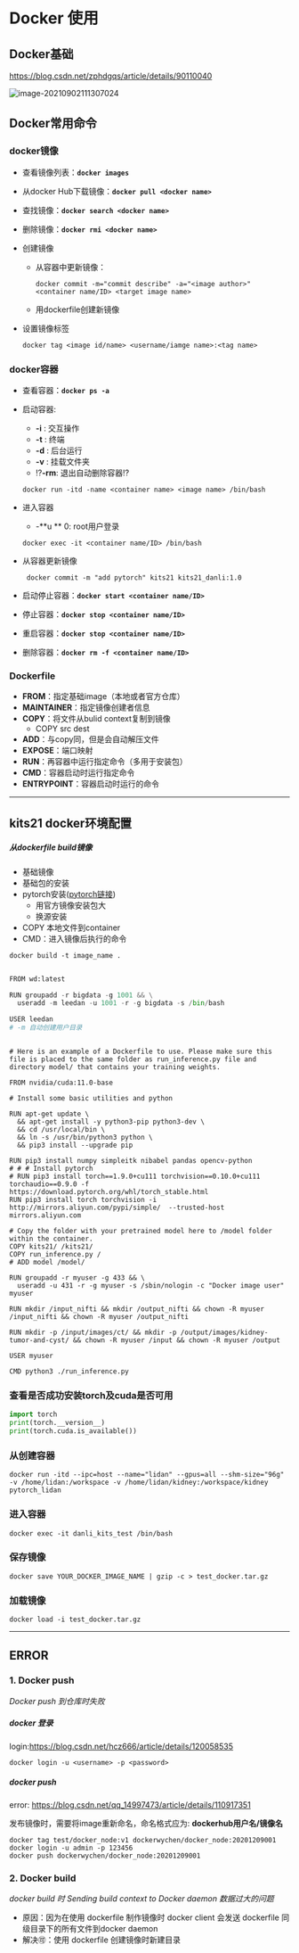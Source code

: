 # Docker 使用

## Docker基础

https://blog.csdn.net/zphdgqs/article/details/90110040

![image-20210902111307024](D:\notebook\imgs\image-20210902111307024.png)



## Docker常用命令

### docker镜像

- 查看镜像列表：**`docker images`**

- 从docker Hub下载镜像：**`docker pull <docker name>`**

- 查找镜像：**`docker search <docker name>`**

- 删除镜像：**`docker rmi <docker name>`**

- 创建镜像

  - 从容器中更新镜像：

    ```shell
    docker commit -m="commit describe" -a="<image author>" <container name/ID> <target image name>
    ```

  - 用dockerfile创建新镜像

- 设置镜像标签

  ```shell
  docker tag <image id/name> <username/iamge name>:<tag name>
  ```

### docker容器

- 查看容器：**``docker ps -a``**

- 启动容器:

  - **-i** : 交互操作
  - **-t** : 终端
  - **-d** : 后台运行
  - **-v** : 挂载文件夹
  - ⁉**-rm**: 退出自动删除容器⁉

  ```shell
  docker run -itd -name <container name> <image name> /bin/bash
  ```

- 进入容器

  - -**u ** 0: root用户登录 

  ```shell
  docker exec -it <container name/ID> /bin/bash
  ```

- 从容器更新镜像

  ```shell
   docker commit -m "add pytorch" kits21 kits21_danli:1.0
  ```

  



- 启动停止容器：**`docker start <container name/ID>`**

- 停止容器：**`docker stop <container name/ID>`**

- 重启容器：**`docker stop <container name/ID>`**

- 删除容器：**`docker rm -f <container name/ID>`**

  

### Dockerfile

- **FROM**：指定基础image（本地或者官方仓库）
- **MAINTAINER**：指定镜像创建者信息
- **COPY**：将文件从bulid context复制到镜像
  - COPY src dest
- **ADD**：与copy同，但是会自动解压文件
- **EXPOSE**：端口映射
- **RUN**：再容器中运行指定命令（多用于安装包）
- **CMD**：容器启动时运行指定命令
- **ENTRYPOINT**：容器启动时运行的命令

------



## kits21 docker环境配置

##### 从dockerfile build镜像

- 基础镜像
- 基础包的安装
- pytorch安装([pytorch链接](https://pytorch.org/get-started/locally/))
  - 用官方镜像安装包大
  - 换源安装
- COPY 本地文件到container
- CMD：进入镜像后执行的命令

```shell
docker build -t image_name .
```

```python

FROM wd:latest

RUN groupadd -r bigdata -g 1001 && \
  useradd -m leedan -u 1001 -r -g bigdata -s /bin/bash

USER leedan
# -m 自动创建用户目录

```

```shell

# Here is an example of a Dockerfile to use. Please make sure this file is placed to the same folder as run_inference.py file and directory model/ that contains your training weights.

FROM nvidia/cuda:11.0-base

# Install some basic utilities and python

RUN apt-get update \
  && apt-get install -y python3-pip python3-dev \
  && cd /usr/local/bin \
  && ln -s /usr/bin/python3 python \
  && pip3 install --upgrade pip

RUN pip3 install numpy simpleitk nibabel pandas opencv-python
# # # Install pytorch
# RUN pip3 install torch==1.9.0+cu111 torchvision==0.10.0+cu111 torchaudio==0.9.0 -f https://download.pytorch.org/whl/torch_stable.html
RUN pip3 install torch torchvision -i http://mirrors.aliyun.com/pypi/simple/  --trusted-host mirrors.aliyun.com

# Copy the folder with your pretrained model here to /model folder within the container.
COPY kits21/ /kits21/
COPY run_inference.py /
# ADD model /model/

RUN groupadd -r myuser -g 433 && \
  useradd -u 431 -r -g myuser -s /sbin/nologin -c "Docker image user" myuser

RUN mkdir /input_nifti && mkdir /output_nifti && chown -R myuser /input_nifti && chown -R myuser /output_nifti

RUN mkdir -p /input/images/ct/ && mkdir -p /output/images/kidney-tumor-and-cyst/ && chown -R myuser /input && chown -R myuser /output

USER myuser

CMD python3 ./run_inference.py

```

### 查看是否成功安装torch及cuda是否可用

```python
import torch
print(torch.__version__)
print(torch.cuda.is_available())
```

### 从创建容器

```shell
docker run -itd --ipc=host --name="lidan" --gpus=all --shm-size="96g" -v /home/lidan:/workspace -v /home/lidan/kidney:/workspace/kidney pytorch_lidan
```

### 进入容器

```shell
docker exec -it danli_kits_test /bin/bash
```

### 保存镜像

```shell
docker save YOUR_DOCKER_IMAGE_NAME | gzip -c > test_docker.tar.gz
```

### 加载镜像

```shell
docker load -i test_docker.tar.gz
```



------



## ERROR

### 1. Docker push 

*Docker push 到仓库时失败*

##### docker 登录

login:https://blog.csdn.net/hcz666/article/details/120058535

```shell
docker login -u <username> -p <password>
```

##### docker push

error: https://blog.csdn.net/qq_14997473/article/details/110917351

发布镜像时，需要将image重新命名，命名格式应为: **dockerhub用户名/镜像名**

```shell
docker tag test/docker_node:v1 dockerwychen/docker_node:20201209001
docker login -u admin -p 123456
docker push dockerwychen/docker_node:20201209001
```



### 2. Docker build

*docker build 时 Sending build context to Docker daemon 数据过大的问题*

- 原因：因为在使用 dockerfile 制作镜像时 docker client 会发送 dockerfile 同级目录下的所有文件到docker daemon
- 解决🉑：使用 dockerfile 创建镜像时新建目录

